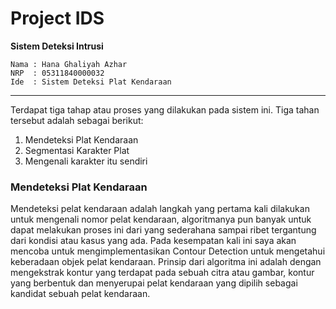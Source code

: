 # Project IDS
<b> Sistem Deteksi Intrusi </b> <br>
```
Nama : Hana Ghaliyah Azhar  
NRP  : 05311840000032
Ide  : Sistem Deteksi Plat Kendaraan
```

------------------------------------------------------------------------------------------------------------------------------------------------------------------------------

Terdapat tiga tahap atau proses yang dilakukan pada sistem ini. Tiga tahan tersebut adalah sebagai berikut:
1. Mendeteksi Plat Kendaraan
2. Segmentasi Karakter Plat
3. Mengenali karakter itu sendiri

### Mendeteksi Plat Kendaraan
Mendeteksi pelat kendaraan adalah langkah yang pertama kali dilakukan untuk mengenali nomor pelat kendaraan, algoritmanya pun banyak untuk dapat melakukan proses ini dari yang sederahana sampai ribet tergantung dari kondisi atau kasus yang ada. Pada kesempatan kali ini saya akan mencoba untuk mengimplementasikan Contour Detection untuk mengetahui keberadaan objek pelat kendaraan. Prinsip dari algoritma ini adalah dengan mengekstrak kontur yang terdapat pada sebuah citra atau gambar, kontur yang berbentuk dan menyerupai pelat kendaraan yang dipilih sebagai kandidat sebuah pelat kendaraan.
